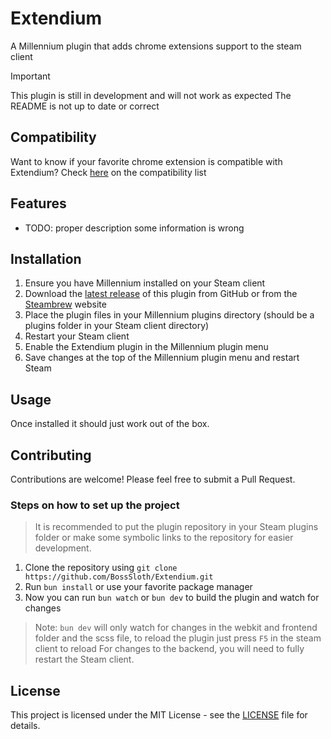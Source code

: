 # Extendium

A Millennium plugin that adds chrome extensions support to the steam client
> [!IMPORTANT]
> This plugin is still in development and will not work as expected
> The README is not up to date or correct

## Compatibility
Want to know if your favorite chrome extension is compatible with Extendium? Check [here](https://docs.google.com/spreadsheets/d/e/2PACX-1vRDoTrxtBhLurvlxZNW7vYpUtp-dU4iyRgS3GnVKjXx2seONwU_BtORtDoE8WbbrRp0-OohYI2NAM-j/pubhtml) on the compatibility list

## Features
- TODO: proper description some information is wrong


## Installation
1. Ensure you have Millennium installed on your Steam client
2. Download the [latest release](https://github.com/BossSloth/Extendium/releases/latest) of this plugin from GitHub or from the [Steambrew](https://steambrew.app/plugins) website
3. Place the plugin files in your Millennium plugins directory (should be a plugins folder in your Steam client directory)
4. Restart your Steam client
5. Enable the Extendium plugin in the Millennium plugin menu
6. Save changes at the top of the Millennium plugin menu and restart Steam

## Usage

Once installed it should just work out of the box.

## Contributing

Contributions are welcome! Please feel free to submit a Pull Request.

### Steps on how to set up the project

> It is recommended to put the plugin repository in your Steam plugins folder or make some symbolic links to the
> repository for easier development.

1. Clone the repository using `git clone https://github.com/BossSloth/Extendium.git`
2. Run `bun install` or use your favorite package manager
3. Now you can run `bun watch` or `bun dev` to build the plugin and watch for changes

> Note: `bun dev` will only watch for changes in the webkit and frontend folder and the scss file, to reload the plugin just press `F5` in the steam client to reload
> For changes to the backend, you will need to fully restart the Steam client.

## License

This project is licensed under the MIT License - see the [LICENSE](LICENSE) file for details.
